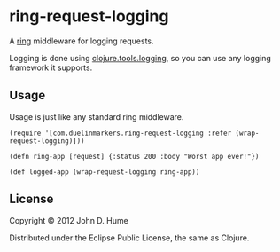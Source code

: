 # ring-request-logging

A [ring](https://github.com/mmcgrana/ring) middleware for logging requests.

Logging is done using [clojure.tools.logging](https://github.com/clojure/tools.logging),
so you can use any logging framework it supports.

## Usage

Usage is just like any standard ring middleware.

    (require '[com.duelinmarkers.ring-request-logging :refer (wrap-request-logging)]))
    
    (defn ring-app [request] {:status 200 :body "Worst app ever!"})
    
    (def logged-app (wrap-request-logging ring-app))

## License

Copyright © 2012 John D. Hume

Distributed under the Eclipse Public License, the same as Clojure.
